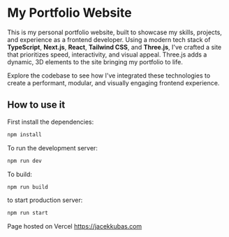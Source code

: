 # My Portfolio Website

This is my personal portfolio website, built to showcase my skills, projects, and experience as a frontend developer. Using a modern tech stack of **TypeScript**, **Next.js**, **React**, **Tailwind CSS**, and **Three.js**, I've crafted a site that prioritizes speed, interactivity, and visual appeal. Three.js adds a dynamic, 3D elements to the site bringing my portfolio to life.

Explore the codebase to see how I've integrated these technologies to create a performant, modular, and visually engaging frontend experience.

## How to use it

First install the dependencies:

```bash
npm install
```

To run the development server:

```bash
npm run dev
```

To build:

```bash
npm run build
```

to start production server:

```bash
npm run start
```

Page hosted on Vercel https://jacekkubas.com
